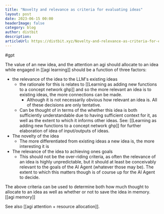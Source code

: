 ```yaml
---
title: "Novelty and relevance as criteria for evaluating ideas"
layout: post
date: 2023-06-15 00:00
headerImage: false
category: blog
author: distbit
description: 
articleUrl: https://distbit.xyz/Novelty-and-relevance-as-criteria-for-evaluating-ideas
---
```


#gpt 

The value of an new idea, and the attention an agi should allocate to an idea while engaged in [[agi learning]] should be a function of three factors:
- the relevance of the idea to the LLM's existing ideas
	- the rationale for this is relates to [[Learning as adding new functions to a concept network ghp]] and so the more relevant an idea is to existing ideas, the more connections can be made. 
		- Although it is not necessarily obvious how relevant an idea is. All of these decisions are only tentative.
	- Can be thought of in terms of the whether this idea is both sufficiently understandable due to having sufficient context for it, as well as the extent to which it informs other ideas. See: [[Learning as adding new functions to a concept network ghp]] for further elaboration of idea of input/outputs of ideas.
- The novelty of the idea
	- The more differentiated from existing ideas a new idea is, the more interesting it is
- The relevance of the idea to achieving ones goals
	- This should not be the over-riding criteria, as often the relevance of an idea is highly unpredictable, but it should at least be conceivably relevant to the goals of the AI Agent (whatever those may be). The extent to which this matters though is of course up for the AI Agent to decide.

The above criteria can be used to determine both how much thought to allocate to an idea as well as whether or not to save the idea in memory. [[agi memory]]

See also [[agi attention + resource allocation]].